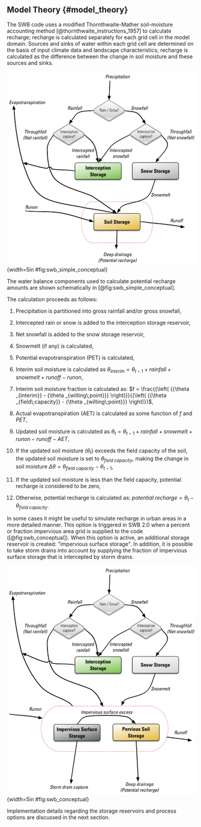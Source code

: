 ## Model Theory {#model_theory}

The SWB code uses a modified Thornthwaite-Mather soil-moisture accounting method [@thornthwaite_instructions_1957] to calculate recharge; recharge is calculated separately for each grid cell in the model domain. Sources and sinks of water within each grid cell are determined on the basis of input climate data and landscape characteristics; recharge is calculated as the difference between the change in soil moisture and these sources and sinks.

![Conceptual_diagram_SWB_simplified.png](../images/Conceptual_diagram_SWB_simplified.png){width=5in #fig:swb_simple_conceptual}

The water balance components used to calculate potential recharge amounts are shown schematically in [@fig:swb_simple_conceptual].

The calculation proceeds as follows:

1.	Precipitation is partitioned into gross rainfall and/or gross snowfall,

2.	Intercepted rain or snow is added to the interception storage reservoir,

3.	Net snowfall is added to the snow storage reservoir,

4.	Snowmelt (if any) is calculated,

5.	Potential evapotranspiration (PET) is calculated,

6.	Interim soil moisture is calculated as $\theta_{interim}=\theta_{t-1}+rainfall+snowmelt+runoff-runon$,

7.	Interim soil moisture fraction is calculated as: $f = \frac{{\left( {{\theta _{interim}} - {\theta _{wilting\;point}}} \right)}}{{\left( {{\theta _{field\;capacity}} - {\theta _{wilting\;point}}} \right)}}$,

8.	Actual evapotranspiration (AET) is calculated as some function of $f$ and $PET$,

9.	Updated soil moisture is calculated as $\theta_t=\theta_{t-1}+rainfall+snowmelt+runon-runoff-AET$,

10.	If the updated soil moisture ($\theta_t$) exceeds the field capacity of the soil, the updated soil moisture is set to $\theta_{field\;capacity}$, making the change in soil moisture $\Delta\theta=\theta_{field\;capacity}-\theta_{t-1}$,

11.	If the updated soil moisture is less than the field capacity, potential recharge is considered to be zero,

12.	Otherwise, potential recharge is calculated as: $potential\;recharge=\theta_t-\theta_{field\;capacity}$.

In some cases it might be useful to simulate recharge in urban areas in a more detailed manner. This option is triggered in SWB 2.0 when a percent or fraction impervious area grid is supplied to the code ([@fig:swb_conceptual]). When this option is active, an additional storage reservoir is created: "impervious surface storage". In addition, it is possible to take storm drains into account by supplying the fraction of impervious surface storage that is intercepted by storm drains.

![Conceptual_diagram_SWB.png](../images/Conceptual_diagram_SWB.png){width=5in #fig:swb_conceptual}

Implementation details regarding the storage reservoirs and process options are discussed in the next section.
